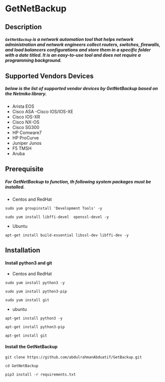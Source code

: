 # GetNetBackup
## Description
##### `GetNetBackup` is a network automation tool that helps network administration and network engineers collect routers, switches, firewalls, and load balancers configurations and store them in a specific folder with a date titled. It is an easy-to-use tool and does not require a programming background.

## Supported Vendors Devices
##### below is the list of supported vendor devices by GetNetBackup based on the Netmiko library. 
  - Arista EOS
  - Cisco ASA
   -Cisco IOS/IOS-XE
  - Cisco IOS-XR
  - Cisco NX-OS
  - Cisco SG300
  - HP Comware7
  - HP ProCurve
  - Juniper Junos
  - F5 TMSH
  - Aruba

## Prerequisite
##### For GetNetBackup to function, th following system packages must be installed.
- Centos and RedHat
```
sudo yum groupinstall 'Development Tools' -y
```
```
sudo yum install libffi-devel  openssl-devel -y
```
- Ubuntu
```
apt-get install build-essential libssl-dev libffi-dev -y
```
## Installation
#### Install python3 and git
* Centos and RedHat
```
sudo yum install python3 -y
```
```
sudo yum install python3-pip
```
```
sudo yum install git
```
* ubuntu
```
apt-get install python3 -y
```
```
apt-get install python3-pip
```
```
apt-get install git
```

#### Install the GetNetBackup
```
git clone https://github.com/abdulrahmanAbduatif/GetBackup.git
```
```
cd GetNetBackup
```
```
pip3 install -r requirements.txt
````


